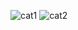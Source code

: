 ![cat1](https://github.com/NadaNamouz/f.github.io/assets/154078647/ba4385b5-7259-4538-8684-b5517bd72222)
![cat2](https://github.com/NadaNamouz/f.github.io/assets/154078647/60017556-52e9-4dc5-ba18-d1f8bdde4ac1)
